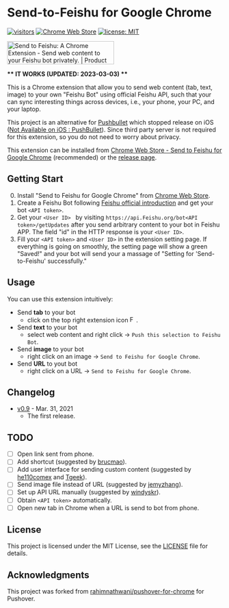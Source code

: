 # Send-to-Feishu for Google Chrome

[![visitors](https://visitor-badge.glitch.me/badge?page_id=phguo.Send-to-Feishu-Chrome-extension)](https://github.com/phguo/Send-to-Feishu-Chrome-extension) [![Chrome Web Store](https://img.shields.io/chrome-web-store/users/dgblfklicldlbclahclbkeiacpiiancc?color=brightgreen&logo=google-chrome)](https://chrome.google.com/webstore/detail/send-to-Feishu-for-goog/dgblfklicldlbclahclbkeiacpiiancc) [![license: MIT](https://img.shields.io/badge/license-MIT-green)](https://github.com/phguo/Send-to-Feishu-Chrome-extension/blob/master/LICENSE)

<a href="https://www.producthunt.com/posts/send-to-Feishu-a-chrome-extension?utm_source=badge-featured&utm_medium=badge&utm_souce=badge-send&#0045;to&#0045;Feishu&#0045;a&#0045;chrome&#0045;extension" target="_blank"><img src="https://api.producthunt.com/widgets/embed-image/v1/featured.svg?post_id=338928&theme=light" alt="Send&#0032;to&#0032;Feishu&#0058;&#0032;A&#0032;Chrome&#0032;Extension - Send&#0032;web&#0032;content&#0032;to&#0032;your&#0032;Feishu&#0032;bot&#0032;privately&#0046; | Product Hunt" style="width: 250px; height: 54px;" width="250" height="54" /></a>

__** IT WORKS (UPDATED: 2023-03-03) **__

This is a Chrome extension that allow you to send web content (tab, text, image) to your own "Feishu Bot" using official Feishu API, such that your can sync interesting things across devices, i.e., your phone, your PC, and your laptop. 

This project is an alternative for [Pushbullet](https://www.pushbullet.com/) which stopped release on iOS ([Not Available on iOS : PushBullet](https://www.reddit.com/r/PushBullet/comments/eirc1m/not_available_on_ios/)). Since third party server is not required for this extension, so you do not need to worry about privacy.

This extension can be installed from [Chrome Web Store - Send to Feishu for Google Chrome](https://chrome.google.com/webstore/detail/send-to-Feishu-for-goog/dgblfklicldlbclahclbkeiacpiiancc) (recommended) or the [release page](https://github.com/phguo/Send-to-Feishu-Chrome-extension/releases/latest).

## Getting Start

0. Install "Send to Feishu for Google Chrome" from [Chrome Web Store](https://chrome.google.com/webstore/detail/send-to-Feishu-for-goog/dgblfklicldlbclahclbkeiacpiiancc).
1. Create a Feishu Bot following [Feishu official introduction](https://core.Feishu.org/bots#6-botfather) and get your bot `<API token>`.
2. Get your `<User ID> ` by visiting `https://api.Feishu.org/bot<API token>/getUpdates` after you send arbitrary content to your bot in Feishu APP. The field "id" in the HTTP response is your `<User ID>`.
3. Fill your `<API token>` and `<User ID>` in the extension setting page. If everything is going on smoothly, the setting page will show a green "Saved!" and your bot will send your a massage of "Setting for 'Send-to-Feishu' successfully."

## Usage

You can use this extension intuitively:

- Send **tab** to your bot
  - click on the top right extension icon <img src="https://github.com/phguo/Send-to-Feishu-Chrome-extension/blob/master/feishu.png" alt="Feishu icon" width="15" height="15">.
- Send **text** to your bot
  - select web content and right click -> `Push this selection to Feishu Bot`.
- Send **image** to your bot
  - right click on an image -> `Send to Feishu for Google Chrome`.
- Send **URL** to yout bot
  - right click on a URL -> `Send to Feishu for Google Chrome`.

## Changelog

- [v0.9](https://github.com/phguo/Send-to-Feishu-Chrome-extension/releases/tag/v0.9) - Mar. 31, 2021
  - The first release.

## TODO

- [ ] Open link sent from phone.
- [ ] Add shortcut (suggested by [brucmao](https://www.v2ex.com/t/777006#r_10550028)).
- [ ] Add user interface for sending custom content (suggested by [he110comex](https://www.v2ex.com/t/777006#r_10544806) and [Tgeek](https://www.v2ex.com/t/777006#r_10549271)).
- [ ] Send image file instead of URL (suggested by [jemyzhang](https://www.v2ex.com/t/777006#r_10527353)).
- [ ] Set up API URL manually (suggested by [windyskr](https://www.v2ex.com/t/777006#r_10527433)).
- [ ] Obtain `<API token>` automatically.
- [ ] Open new tab in Chrome when a URL is send to bot from phone.

## License

This project is licensed under the MIT License, see the [LICENSE](https://github.com/phguo/Send-to-Feishu-Chrome-extension/blob/master/LICENSE) file for details.

## Acknowledgments

This project was forked from [rahimnathwani/pushover-for-chrome](https://github.com/rahimnathwani/pushover-for-chrome) for Pushover.
